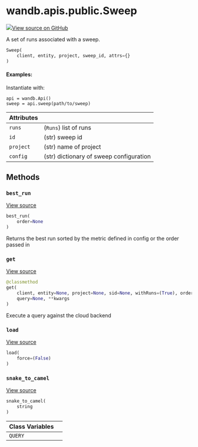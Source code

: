# wandb.apis.public.Sweep

[![](https://www.tensorflow.org/images/GitHub-Mark-32px.png)View source on GitHub](https://www.github.com/wandb/client/tree/v0.10.32/wandb/apis/public.py#L1410-L1593)

A set of runs associated with a sweep.

```python
Sweep(
    client, entity, project, sweep_id, attrs={}
)
```

#### Examples:

Instantiate with:

```text
api = wandb.Api()
sweep = api.sweep(path/to/sweep)
```

| Attributes |  |
| :--- | :--- |
| `runs` | \(`Runs`\) list of runs |
| `id` | \(str\) sweep id |
| `project` | \(str\) name of project |
| `config` | \(str\) dictionary of sweep configuration |

## Methods

### `best_run` <a id="best_run"></a>

[View source](https://www.github.com/wandb/client/tree/v0.10.32/wandb/apis/public.py#L1501-L1524)

```python
best_run(
    order=None
)
```

Returns the best run sorted by the metric defined in config or the order passed in

### `get` <a id="get"></a>

[View source](https://www.github.com/wandb/client/tree/v0.10.32/wandb/apis/public.py#L1540-L1590)

```python
@classmethod
get(
    client, entity=None, project=None, sid=None, withRuns=(True), order=None,
    query=None, **kwargs
)
```

Execute a query against the cloud backend

### `load` <a id="load"></a>

[View source](https://www.github.com/wandb/client/tree/v0.10.32/wandb/apis/public.py#L1481-L1490)

```python
load(
    force=(False)
)
```

### `snake_to_camel` <a id="snake_to_camel"></a>

[View source](https://www.github.com/wandb/client/tree/v0.10.32/wandb/apis/public.py#L567-L569)

```python
snake_to_camel(
    string
)
```

| Class Variables |  |
| :--- | :--- |
| `QUERY` |  |

